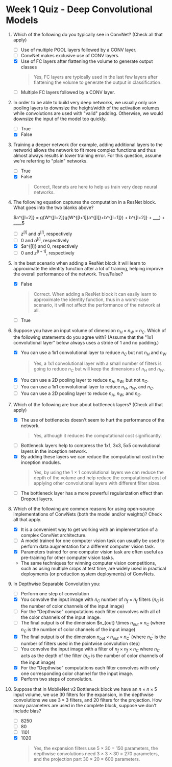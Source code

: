 # Week 1 Quiz - Deep Convolutional Models

1. Which of the following do you typically see in ConvNet? (Check all that apply)

    - [ ] Use of multiple POOL layers followed by a CONV layer.
    - [ ] ConvNet makes exclusive use of CONV layers.
    - [X] Use of FC layers after flattening the volume to generate output classes
        > Yes, FC layers are typically used in the last few layers after flattening the volume to generate the output in classification.
    - [ ] Multiple FC layers followed by a CONV layer.

2. In order to be able to build very deep networks, we usually only use pooling layers to downsize the height/width of the activation volumes while convolutions are used with "valid" padding. Otherwise, we would downsize the input of the model too quickly.

    - [ ] True
    - [x] False

3. Training a deeper network (for example, adding additional layers to the network) allows the network to fit more complex functions and thus almost always results in lower training error. For this question, assume we're referring to "plain" networks.

    - [ ] True
    - [x] False
        > Correct, Resnets are here to help us train very deep neural networks.

4. The following equation captures the computation in a ResNet block. What goes into the two blanks above?

    $a^{[l+2]} = g(W^{[l+2]}g(W^{[l+1]}a^{[l]}+b^{[l+1]}) + b^{[l+2]} + ___) + ____$

    - [ ] $z^{[l]}$ and $a^{[l]}$, respectively
    - [ ] $0$ and $a^{[l]}$, respectively
    - [x] $a^{[l]} and $0$, respectively
    - [ ] $0$ and $z^{[l+1]}$, respectively

5. In the best scenario when adding a ResNet block it will learn to approximate the identity function after a lot of training, helping improve the overall performance of the network. True/False?

    - [X] False
        > Correct. When adding a ResNet block it can easily learn to approximate the identity function, thus in a worst-case scenario, it will not affect the performance of the network at all.
    - [ ] True

6. Suppose you have an input volume of dimension $n_H \times n_W \times n_C$. Which of the following statements do you agree with? (Assume that the "1x1 convolutional layer" below always uses a stride of 1 and no padding.)

    - [X] You can use a 1x1 convolutional layer to reduce $n_C$ but not $n_H$ and $n_W$
        > Yes, a 1x1 convolutional layer with a small number of filters is going to reduce $n_C$ but will keep the dimensions of $n_H$ and $n_W$.
    - [X] You can use a 2D pooling layer to reduce $n_H$, $n_W$, but not $n_C$.
    - [ ] You can use a 1x1 convolutional layer to reduce $n_H$, $n_W$, and $n_C$.
    - [ ] You can use a 2D pooling layer to reduce $n_H$, $n_W$, and $n_C$.

7. Which of the following are true about bottleneck layers? (Check all that apply)

    - [X] The use of bottlenecks doesn't seem to hurt the performance of the network.
        > Yes, although it reduces the computational cost significantly.
    - [ ] Bottleneck layers help to compress the 1x1, 3x3, 5x5 convolutional layers in the inception network.
    - [X] By adding these layers we can reduce the computational cost in the inception modules.
        > Yes, by using the 1 × 1 convolutional layers we can reduce the depth of the volume and help reduce the computational cost of applying other convolutional layers with different filter sizes.
    - [ ] The bottleneck layer has a more powerful regularization effect than Dropout layers.

8. Which of the following are common reasons for using open-source implementations of ConvNets (both the model and/or weights)? Check all that apply.

    - [X] It is a convenient way to get working with an implementation of a complex ConvNet architecture.
    - [ ] A model trained for one computer vision task can usually be used to perform data augmentation for a different computer vision task.
    - [X] Parameters trained for one computer vision task are often useful as pre-training for other computer vision tasks.
    - The same techniques for winning computer vision competitions, such as using multiple crops at test time, are widely used in practical deployments (or production system deployments) of ConvNets.

9. In Depthwise Separable Convolution you:

    - [ ] Perform one step of convolution
    - [X] You convolve the input image with $n_C$ number of $n_f \times n_f$ filters ($n_C$ is the number of color channels of the input image)
    - [ ] For the "Depthwise" computations each filter convolves with all of the color channels of the input image.
    - [ ] The final output is of the dimension $n_{out} \times $n_{out} \times n_C$ (where $n_C$ is the number of color channels of the input image)
    - [X] The final output is of the dimension $n_{out} \times n_{out} \times n_C^'$ (where $n_C^'$ is the number of filters used in the pointwise convolution step)
    - [ ] You convolve the input image with a filter of $n_f \times n_f \times n_C$ where $n_C$ acts as the depth of the filter ($n_C$ is the number of color channels of the input image)
    - [X] For the "Depthwise" computations each filter convolves with only one corresponding color channel for the input image.
    - [X] Perform two steps of convolution.

10. Suppose that in MobileNet v2 Bottleneck block we have an $n \times n \times 5$ input volume, we use $30$ filters for the expansion, in the depthwise convolutions we use $3 \times 3$ filters, and $20$ filters for the projection. How many parameters are used in the complete block, suppose we don't include bias?

    - [ ] 8250
    - [ ] 80
    - [ ] 1101
    - [X] 1020
        > Yes, the expansion filters use 5 × 30 = 150 parameters, the depthwise convolutions need 3 × 3 × 30 = 270 parameters, and the projection part 30 × 20 = 600 parameters.
